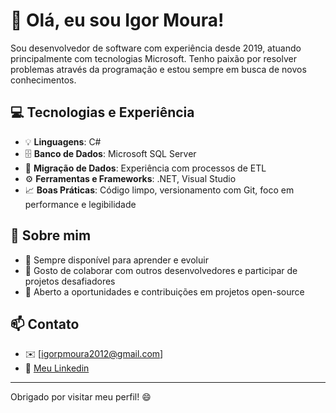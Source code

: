 # 👋 Olá, eu sou Igor Moura!

Sou desenvolvedor de software com experiência desde 2019, atuando principalmente com tecnologias Microsoft. Tenho paixão por resolver problemas através da programação e estou sempre em busca de novos conhecimentos.

## 💻 Tecnologias e Experiência

- 💡 **Linguagens**: C#
- 🗄️ **Banco de Dados**: Microsoft SQL Server
- 🔁 **Migração de Dados**: Experiência com processos de ETL
- ⚙️ **Ferramentas e Frameworks**: .NET, Visual Studio
- 📈 **Boas Práticas**: Código limpo, versionamento com Git, foco em performance e legibilidade

## 🚀 Sobre mim

- 🧠 Sempre disponível para aprender e evoluir
- 🤝 Gosto de colaborar com outros desenvolvedores e participar de projetos desafiadores
- 📍 Aberto a oportunidades e contribuições em projetos open-source

## 📫 Contato

- ✉️ [igorpmoura2012@gmail.com]
- 💼 [Meu Linkedin](https://www.linkedin.com/in/igor-moura-ab1765189/)

---

Obrigado por visitar meu perfil! 😄
